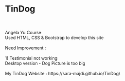 # TinDog
</br>
</br>
Angela Yu Course
</br>
Used HTML, CSS & Bootstrap to develop this site
</br>
</br>
Need Improvement :
</br>
</br>
1) Testimonial not working 
</br>
Desktop version
- Dog Picture is too big
</br>
</br>
My TinDog Website :
https://sara-majdi.github.io/TinDog/

